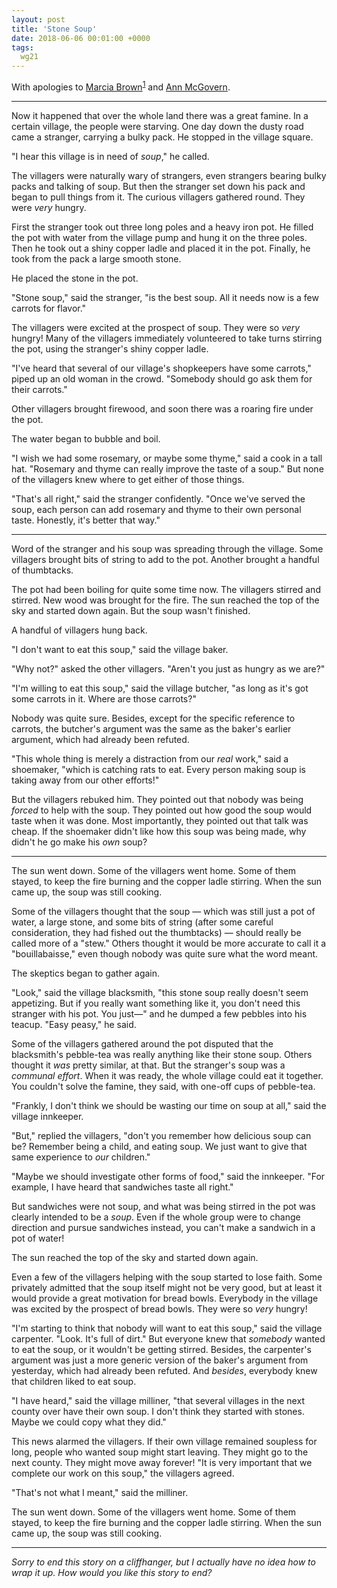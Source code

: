 ```yaml
---
layout: post
title: 'Stone Soup'
date: 2018-06-06 00:01:00 +0000
tags:
  wg21
---
```


With apologies to
[Marcia Brown](https://amzn.to/2CT3nUf)<sup>[1](http://www.michaelppowers.com/prosperity/stonesoup.html)</sup>
and [Ann McGovern](https://amzn.to/2CU3ajK).

----

Now it happened that over the whole land there was a great famine. In a certain village,
the people were starving. One day down the dusty road came a stranger, carrying a bulky pack.
He stopped in the village square.

"I hear this village is in need of _soup_," he called.

The villagers were naturally wary of strangers, even strangers bearing bulky packs
and talking of soup. But then the stranger set down his pack and began to pull things from it.
The curious villagers gathered round. They were _very_ hungry.

First the stranger took out three long poles and a heavy iron pot. He filled the pot
with water from the village pump and hung it on the three poles. Then he took out a shiny
copper ladle and placed it in the pot. Finally, he took from the pack a large smooth stone.

He placed the stone in the pot.

"Stone soup," said the stranger, "is the best soup. All it needs now is a few carrots
for flavor."

The villagers were excited at the prospect of soup. They were so _very_ hungry!
Many of the villagers immediately volunteered to take turns stirring the pot,
using the stranger's shiny copper ladle.

"I've heard that several of our village's shopkeepers have some carrots," piped up
an old woman in the crowd. "Somebody should go ask them for their carrots."

Other villagers brought firewood, and soon there was a roaring fire under the pot.

The water began to bubble and boil.

"I wish we had some rosemary, or maybe some thyme," said a cook in a tall hat.
"Rosemary and thyme can really improve the taste of a soup." But none of the villagers
knew where to get either of those things.

"That's all right," said the stranger confidently. "Once we've served the soup,
each person can add rosemary and thyme to their own personal taste. Honestly,
it's better that way."

----

Word of the stranger and his soup was spreading through the village. Some villagers brought
bits of string to add to the pot. Another brought a handful of thumbtacks.

The pot had been boiling for quite some time now. The villagers stirred and stirred.
New wood was brought for the fire. The sun reached the top of the sky and started down again.
But the soup wasn't finished.

A handful of villagers hung back.

"I don't want to eat this soup," said the village baker.

"Why not?" asked the other villagers. "Aren't you just as hungry as we are?"

"I'm willing to eat this soup," said the village butcher, "as long as it's got some
carrots in it. Where are those carrots?"

Nobody was quite sure. Besides, except for the specific reference to carrots, the
butcher's argument was the same as the baker's earlier argument, which had
already been refuted.

"This whole thing is merely a distraction from our _real_ work," said a shoemaker,
"which is catching rats to eat. Every person making soup is taking away from our
other efforts!"

But the villagers rebuked him. They pointed out that nobody was being _forced_ to
help with the soup. They pointed out how good the soup would taste when it was done.
Most importantly, they pointed out that talk was cheap. If the shoemaker didn't like
how this soup was being made, why didn't he go make his _own_ soup?

-----

The sun went down. Some of the villagers went home. Some of them stayed, to keep
the fire burning and the copper ladle stirring. When the sun came up, the soup was
still cooking.

Some of the villagers thought that the soup — which was still just a pot of water,
a large stone, and some bits of string (after some careful consideration, they had fished out
the thumbtacks) — should really be called more of a "stew." Others thought it would
be more accurate to call it a "bouillabaisse," even though nobody was quite sure
what the word meant.

The skeptics began to gather again.

"Look," said the village blacksmith, "this stone soup really doesn't seem appetizing.
But if you really want something like it, you don't need this stranger with his pot.
You just—" and he dumped a few pebbles into his teacup. "Easy peasy," he said.

Some of the villagers gathered around the pot disputed that the blacksmith's
pebble-tea was really anything like their stone soup. Others thought it _was_
pretty similar, at that. But the stranger's soup was a _communal effort_.
When it was ready, the whole village could eat it together.
You couldn't solve the famine, they said, with one-off cups of pebble-tea.

"Frankly, I don't think we should be wasting our time on soup at all," said the village innkeeper.

"But," replied the villagers, "don't you remember how delicious soup can be?
Remember being a child, and eating soup. We just want to give that same
experience to _our_ children."

"Maybe we should investigate other forms of food," said the innkeeper.
"For example, I have heard that sandwiches taste all right."

But sandwiches were not soup, and what was being stirred in the pot was
clearly intended to be a _soup_. Even if the whole group were to change
direction and pursue sandwiches instead, you can't make a sandwich in a pot of water!

The sun reached the top of the sky and started down again.

Even a few of the villagers helping with the soup started to lose faith.
Some privately admitted that the soup itself might not be very good, but
at least it would provide a great motivation for bread bowls.
Everybody in the village was excited by the prospect of bread bowls.
They were so _very_ hungry!

"I'm starting to think that nobody will want to eat this soup," said the
village carpenter. "Look. It's full of dirt." But everyone knew that
_somebody_ wanted to eat the soup, or it wouldn't be getting stirred.
Besides, the carpenter's argument was just a more generic version of the
baker's argument from yesterday, which had already been refuted.
And _besides_, everybody knew that children liked to eat soup.

"I have heard," said the village milliner, "that several villages in
the next county over have their own soup. I don't think they started with stones.
Maybe we could copy what they did."

This news alarmed the villagers. If their own village remained soupless for long,
people who wanted soup might start leaving. They might go to the next county.
They might move away forever! "It is very important that we complete our
work on this soup," the villagers agreed.

"That's not what I meant," said the milliner.

The sun went down. Some of the villagers went home. Some of them stayed, to keep
the fire burning and the copper ladle stirring. When the sun came up, the soup was
still cooking.

----

_Sorry to end this story on a cliffhanger, but I actually have no idea
how to wrap it up. How would you like this story to end?_
